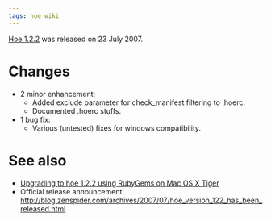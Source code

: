```yaml
---
tags: hoe wiki
---
```


[Hoe 1.2.2](/wiki/Hoe_1.2.2) was released on 23 July 2007.

# Changes

-   2 minor enhancement:
    -   Added exclude parameter for check_manifest filtering to .hoerc.
    -   Documented .hoerc stuffs.
-   1 bug fix:
    -   Various (untested) fixes for windows compatibility.

# See also

-   [Upgrading to hoe 1.2.2 using RubyGems on Mac OS X Tiger](/wiki/Upgrading_to_hoe_1.2.2_using_RubyGems_on_Mac_OS_X_Tiger)
-   Official release announcement: <http://blog.zenspider.com/archives/2007/07/hoe_version_122_has_been_released.html>
